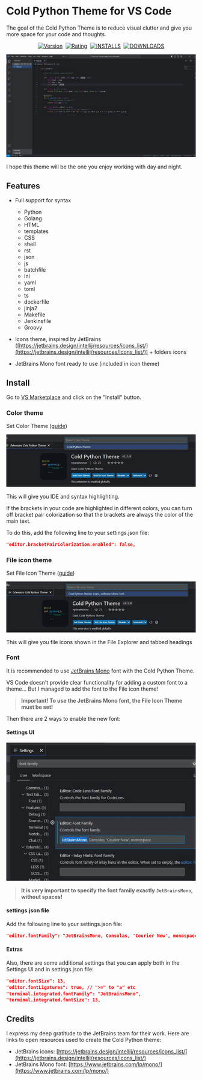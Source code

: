 # Cold Python Theme for VS Code

The goal of the Cold Python Theme is to reduce visual clutter and give you more space for your code and thoughts.

<p align="center">
    <a href="https://marketplace.visualstudio.com/items?itemName=nparamonov.cold-python-theme"><img src="https://img.shields.io/visual-studio-marketplace/v/nparamonov.cold-python-theme?style=for-the-badge&colorA=555555&colorB=007ec6&label=VERSION" alt="Version"></a>&nbsp;
    <a href="https://marketplace.visualstudio.com/items?itemName=nparamonov.cold-python-theme"><img src="https://img.shields.io/visual-studio-marketplace/r/nparamonov.cold-python-theme?style=for-the-badge&colorA=555555&colorB=007ec6&label=RATING" alt="Rating"></a>&nbsp;
    <a href="https://marketplace.visualstudio.com/items?itemName=nparamonov.cold-python-theme"><img src="https://img.shields.io/visual-studio-marketplace/i/nparamonov.cold-python-theme?style=for-the-badge&colorA=555555&colorB=007ec6&label=Installs" alt="INSTALLS"></a>&nbsp;
    <a href="https://marketplace.visualstudio.com/items?itemName=nparamonov.cold-python-theme"><img src="https://img.shields.io/visual-studio-marketplace/d/nparamonov.cold-python-theme?style=for-the-badge&colorA=555555&colorB=007ec6&label=Downloads" alt="DOWNLOADS"></a>
</p>

![example](https://raw.githubusercontent.com/nparamonov/vscode-cold-python-theme/main/img/example.png)

I hope this theme will be the one you enjoy working with day and night.

## Features

- Full support for syntax
  - Python
  - Golang
  - HTML
  - templates
  - CSS
  - shell
  - rst
  - json
  - js
  - batchfile
  - ini
  - yaml
  - toml
  - ts
  - dockerfile
  - jinja2
  - Makefile
  - Jenkinsfile
  - Groovy

- Icons theme, inspired by JetBrains ([https://jetbrains.design/intellij/resources/icons_list/](https://jetbrains.design/intellij/resources/icons_list/)) + folders icons
- JetBrains Mono font ready to use (included in icon theme)

## Install

Go to [VS Marketplace](https://marketplace.visualstudio.com/items?itemName=nparamonov.cold-python-theme) and click on the "Install" button.

### Color theme

Set Color Theme ([guide](https://code.visualstudio.com/docs/getstarted/themes#_selecting-the-color-theme))

![Select the Color Theme](https://raw.githubusercontent.com/nparamonov/vscode-cold-python-theme/main/img/select_color_theme.jpg)

This will give you IDE and syntax highlighting.

If the brackets in your code are highlighted in different colors, you can turn off bracket pair colorization so that the brackets are always the color of the main text.

To do this, add the following line to your settings.json file:

```json
"editor.bracketPairColorization.enabled": false,
```

### File icon theme

Set File Icon Theme ([guide](https://code.visualstudio.com/docs/getstarted/themes#_selecting-the-file-icon-theme))

![Select the File Icon Theme](https://raw.githubusercontent.com/nparamonov/vscode-cold-python-theme/main/img/select_file_icon_theme.jpg)

This will give you file icons shown in the File Explorer and tabbed headings

### Font

It is recommended to use [JetBrains Mono](https://www.jetbrains.com/lp/mono/) font with the Cold Python Theme.

VS Code doesn't provide clear functionality for adding a custom font to a theme... But I managed to add the font to the File icon theme!

> **Important! To use the JetBrains Mono font, the File Icon Theme must be set!**

Then there are 2 ways to enable the new font:

#### Settings UI

![Change font in settings UI](https://raw.githubusercontent.com/nparamonov/vscode-cold-python-theme/main/img/change_font_settings_ui.jpg)

> **It is very important to specify the font family exactly `JetBrainsMono`, without spaces!**

#### settings.json file

Add the following line to your settings.json file:

```json
"editor.fontFamily": "JetBrainsMono, Consolas, 'Courier New', monospace",
```

#### Extras
Also, there are some additional settings that you can apply both in the Settings UI and in settings.json file:

```json
"editor.fontSize": 13,
"editor.fontLigatures": true, // ">=" to "≥" etc
"terminal.integrated.fontFamily": "JetBrainsMono",
"terminal.integrated.fontSize": 13,
```

## Credits

I express my deep gratitude to the JetBrains team for their work. Here are links to open resources used to create the Cold Python theme:

- JetBrains icons: [https://jetbrains.design/intellij/resources/icons_list/](https://jetbrains.design/intellij/resources/icons_list/)
- JetBrains Mono font: [https://www.jetbrains.com/lp/mono/](https://www.jetbrains.com/lp/mono/)
